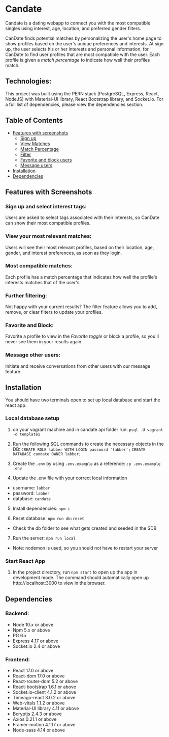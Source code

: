 # Candate

Candate is a dating webapp to connect you with the most compatible singles using interest, age, location, and preferred gender filters. 

CanDate finds potential matches by personalizing the user's home page to show profiles based on the user's unique preferences and interests. At sign up, the user selects his or her interests and personal information, for CanDate to find user profiles that are most compatible with the user. Each profile is given a _match percentage_ to indicate how well their profiles match. 

## Technologies:
This project was built using the PERN stack (PostgreSQL, Express, React, NodeJS) with Material-UI library, React Bootstrap library, and Socket.io. 
For a full list of dependencies, please view the dependencies section.  

## Table of Contents
-   [Features with screenshots](#features-with-screenshots)
    - [Sign up](#sign-up-and-select-interest-tags)
    - [View Matches](#view-your-most-relevant-matches)
    - [Match Percentage](#most-compatible-matches)
    - [Filter](#further-filtering)
    - [Favorite and block users](#favorite-and-block)
    - [Message users](#message-other-users)
  - [Installation](#installation)
  - [Dependencies](#Dependencies)

## Features with Screenshots
### **Sign up and select interest tags**: 
Users are asked to select tags associated with their interests, so CanDate can show their most compatible profiles. 

### **View your most relevant matches**: 
Users will see their most relevant profiles, based on their location, age, gender, and interest preferences, as soon as they login. 

### **Most compatible matches**: 
Each profile has a match percentage that indicates how well the profile's interests matches that of the user's. 

### **Further filtering**: 
Not happy with your current results? The filter feature allows you to add, remove, or clear filters to update your profiles.

### **Favorite and Block**: 
Favorite a profile to view in the _Favorite toggle_ or block a profile, so you'll never see them in your results again. 

### **Message other users**: 
Initiate and receive conversations from other users with our message feature. 

## Installation
You should have two terminals open to set up local database and start the react app. 

### Local database setup

1. on your vagrant machine and in candate api folder run:
   `psql -U vagrant -d template1`

2. Run the following SQL commands to create the necessary objects in the DB:
   `CREATE ROLE labber WITH LOGIN password 'labber';`
   `CREATE DATABASE candate OWNER labber;`

3. Create the `.env` by using `.env.example` as a reference: `cp .env.example .env`
4. Update the .env file with your correct local information

- username: `labber`
- password: `labber`
- database: `candate`

5. Install dependencies: `npm i`

6. Reset database: `npm run db:reset`

- Check the db folder to see what gets created and seeded in the SDB

7. Run the server: `npm run local`

- Note: nodemon is used, so you should not have to restart your server

### Start React App
1. In the project directory, run `npm start` to open up the app in development mode. The command should automatically open up http://localhost:3000 to view in the browser. 


## Dependencies

### Backend:
- Node 10.x or above
- Npm 5.x or above
- PG 6.x
- Express 4.17 or above
- Socket.io 2.4 or above

### Frontend: 
- React 17.0 or above
- React-dom 17.0 or above
- React-router-dom 5.2 or above
- React-bootstrap 1.6.1 or above
- Socket.io-client 4.1.2 or above
- Timeago-react 3.0.2 or above
- Web-vitals 1.1.2 or above
- Material-UI library 4.11 or above
- Bcryptjs 2.4.3 or above
- Axios 0.21.1 or above
- Framer-motion 4.1.17 or above
- Node-sass 4.14 or above
